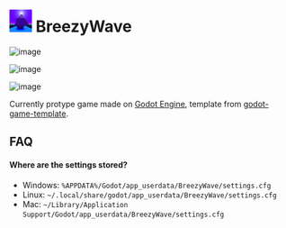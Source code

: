 # <img src="assets/icon.png" width="40px" height="40px"/>  BreezyWave

![image](https://user-images.githubusercontent.com/17395606/170142274-79fc93cd-4e88-4511-a5f4-ac5ca1fab502.png)


![image](https://user-images.githubusercontent.com/17395606/170142192-1193f4cd-7895-4951-9ead-b42e157e1140.png)

![image](https://user-images.githubusercontent.com/17395606/170142533-7c06f260-6218-4770-84b7-cb3dcda10c97.png)



Currently protype game made on [Godot Engine](https://github.com/godotengine/godot), template from [godot-game-template](https://github.com/crystal-bit/godot-game-template#change-scene-and-show-progress-bar). 



## FAQ

#### **Where are the settings stored?**

* Windows: `%APPDATA%/Godot/app_userdata/BreezyWave/settings.cfg`
* Linux: `~/.local/share/godot/app_userdata/BreezyWave/settings.cfg`
* Mac: `~/Library/Application Support/Godot/app_userdata/BreezyWave/settings.cfg`